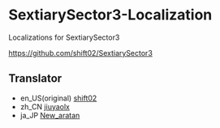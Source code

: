 # SextiarySector3-Localization
Localizations for SextiarySector3

https://github.com/shift02/SextiarySector3

## Translator
 - en_US(original)  [shift02](https://github.com/shift02)
 - zh_CN  [jiuyaolx](https://github.com/jiuyaolx)
 - ja_JP  [New_aratan](https://twitter.com/New_aratan)
